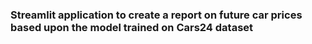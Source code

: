 ### Streamlit application to create a report on future car prices based upon the model trained on Cars24 dataset

